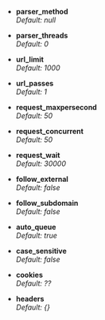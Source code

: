 
* **parser_method**  
_Default: null_

* **parser_threads**  
_Default: 0_

* **url_limit**  
_Default: 1000_

* **url_passes**  
_Default: 1_

* **request_maxpersecond**  
_Default: 50_

* **request_concurrent**  
_Default: 50_

* **request_wait**  
_Default: 30000_

* **follow_external**  
_Default: false_

* **follow_subdomain**  
_Default: false_

* **auto_queue**  
_Default: true_

* **case_sensitive**  
_Default: false_

* **cookies**  
_Default: ??_

* **headers**  
_Default: {}_
